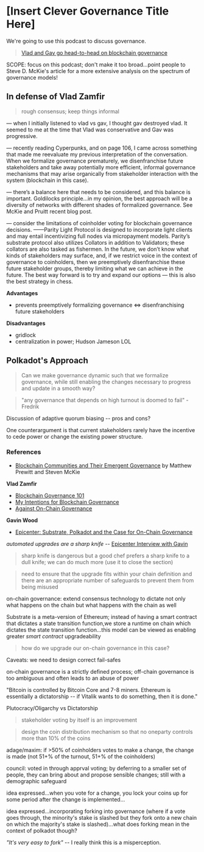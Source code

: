# [Insert Clever Governance Title Here]

We're going to use this podcast to discuss governance. 

> [Vlad and Gav go head-to-head on blockchain governance](https://www.zeroknowledge.fm/52)

SCOPE: focus on this podcast; don't make it too broad...point people to Steve D. McKie's article for a more extensive analysis on the spectrum of governance models!

## In defense of Vlad Zamfir

> rough consensus; keep things informal

— when I initially listened to vlad vs gav, I thought gav destroyed vlad. It seemed to me at the time that Vlad was conservative and Gav was progressive.

— recently reading Cyperpunks, and on page 106, I came across something that made me reevaluate my previous interpretation of the conversation. When we formalize governance prematurely, we disenfranchise future stakeholders and take away potentially more efficient, informal governance mechanisms that may arise organically from stakeholder interaction with the system (blockchain in this case).

— there’s a balance here that needs to be considered, and this balance is important. Goldilocks principle...in my opinion, the best approach will be a diversity of networks with different shades of formalized governance. See McKie and Pruitt recent blog post.

— consider the limitations of coinholder voting for blockchain governance decisions.
——Parity Light Protocol is designed to incorporate light clients and may entail incentivizing full nodes via micropayment models. Parity’s substrate protocol also utilizes Collators in addition to Validators; these collators are also tasked as fishermen. In the future, we don’t know what kinds of stakeholders may surface, and, if we restrict voice in the context of governance to coinholders, then we preemptively disenfranchise these future stakeholder groups, thereby limiting what we can achieve in the future. The best way forward is to try and expand our options — this is also the best strategy in chess.

**Advantages**
* prevents preemptively formalizing governance <=> disenfranchising future stakeholders

**Disadvantages**
* gridlock
* centralization in power; Hudson Jameson LOL

## Polkadot's Approach

> Can we make governance dynamic such that we formalize governance, while still enabling the changes necessary to progress and update in a smooth way? 

> "any governance that depends on high turnout is doomed to fail" - Fredrik

Discussion of adaptive quorum biasing -- pros and cons?

One counterargument is that current stakeholders rarely have the incentive to cede power or change the existing power structure.

### References
* [Blockchain Communities and Their Emergent Governance](https://medium.com/amentum/blockchain-communities-and-their-emergent-governance-cfe5627dcf52) by Matthew Prewitt and Steven McKie

**Vlad Zamfir**
* [Blockchain Governance 101](https://blog.goodaudience.com/blockchain-governance-101-eea5201d7992)
* [My Intentions for Blockchain Governance](https://medium.com/@Vlad_Zamfir/my-intentions-for-blockchain-governance-801d19d378e5)
* [Against On-Chain Governance](https://medium.com/@Vlad_Zamfir/against-on-chain-governance-a4ceacd040ca)

**Gavin Wood**
* [Epicenter: Substrate, Polkadot and the Case for On-Chain Governance](https://www.youtube.com/watch?v=eP4mT19S_jg)

*automated upgrades are a sharp knife* -- [Epicenter Interview with Gavin](https://www.youtube.com/watch?v=eP4mT19S_jg)

> sharp knife is dangerous but a good chef prefers a sharp knife to a dull knife; we can do much more (use it to close the section)

> need to ensure that the upgrade fits within your chain definition and there are an appropriate number of safeguards to prevent them from being misused

on-chain governance: extend consensus technology to dictate not only what happens on the chain but what happens with the chain as well

Substrate is a meta-version of Ethereum; instead of having a smart contract that dictates a state transition function,we store a runtime on chain which dictates the state transition function...this model can be viewed as enabling greater *smart contract* upgradeability

> how do we upgrade our on-chain governance in this case? 

Caveats: we need to design correct fail-safes

on-chain governance is a strictly defined process; off-chain governance is too ambiguous and often leads to an abuse of power

"Bitcoin is controlled by Bitcoin Core and 7-8 miners. Ethereum is essentially a dictatorship -- if Vitalik wants to do something, then it is done."

Plutocracy/Oligarchy vs Dictatorship

> stakeholder voting by itself is an improvement

> design the coin distribution mechanism so that no oneparty controls more than 10% of the coins

adage/maxim: if >50% of coinholders votes to make a change, the change is made (not 51+% of the turnout, 51+% of the coinholders)

council: voted in through apprval voting; by deferring to a smaller set of people, they can bring about and propose sensible changes; still with a demographic safeguard

idea expressed...when you vote for a change, you lock your coins up for some period after the change is implemented...

idea expressed...incorporating forking into governance (where if a vote goes through, the minority's stake is slashed but they fork onto a new chain on which the majority's stake is slashed)...what does forking mean in the context of polkadot though?

*"It's very easy to fork"* -- I really think this is a misperception.